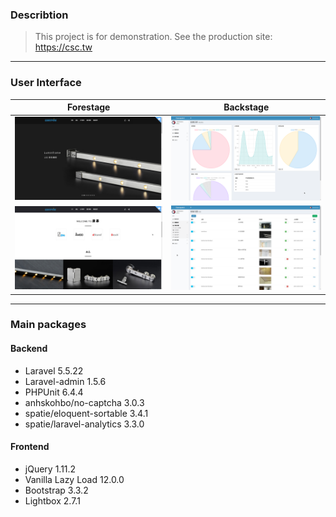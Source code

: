 ### Describtion
> This project is for demonstration. See the production site: https://csc.tw

---

### User Interface

|                    Forestage                     |                    Backstage                    |
| :-----------------------------------------: | :----------------------------------------: |
| ![image](./screenshots/demo_frontend_1.png) | ![image](./screenshots/demo_backend_1.png) |
| ![image](./screenshots/demo_frontend_2.png) | ![image](./screenshots/demo_backend_2.png) |

---

### Main packages
#### Backend
- Laravel 5.5.22
- Laravel-admin 1.5.6
- PHPUnit 6.4.4
- anhskohbo/no-captcha 3.0.3
- spatie/eloquent-sortable 3.4.1
- spatie/laravel-analytics 3.3.0
#### Frontend
- jQuery 1.11.2
- Vanilla Lazy Load 12.0.0
- Bootstrap 3.3.2
- Lightbox 2.7.1
